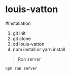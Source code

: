 # louis-vatton

#Installation
1. git init
2. git clone
3. cd louis-vatton
4. npm install or yarn install


>Run server
```
npm run server
```
